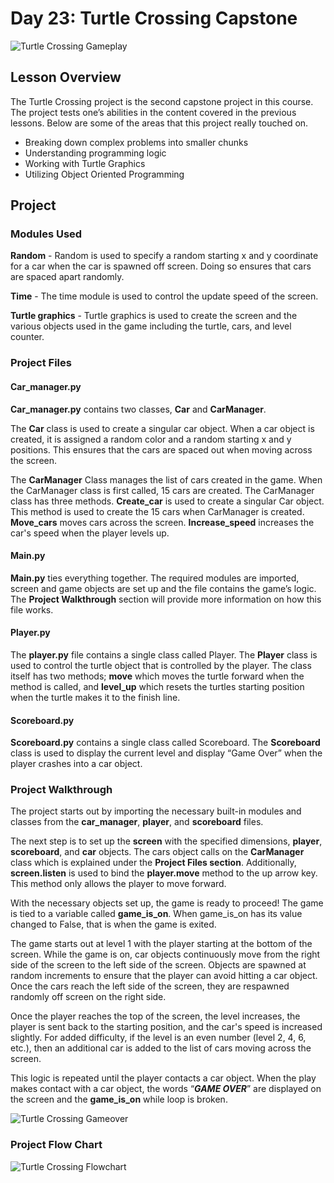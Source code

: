 # Day 23: Turtle Crossing Capstone
![Turtle Crossing Gameplay](../Images/Day23-TurtleCrossingGamePlay.png)
## Lesson Overview
The Turtle Crossing project is the second capstone project in this course. The project tests one’s abilities in the content covered in the previous lessons. Below are some of the areas that this project really touched on.
-	Breaking down complex problems into smaller chunks
-	Understanding programming logic
-	Working with Turtle Graphics
-	Utilizing Object Oriented Programming
## Project
### Modules Used
**Random** - Random is used to specify a random starting x and y coordinate for a car when the car is spawned off screen. Doing so ensures that cars are spaced apart randomly.

**Time** - The time module is used to control the update speed of the screen.

**Turtle graphics** - Turtle graphics is used to create the screen and the various objects used in the game including the turtle, cars, and level counter.

### Project Files
#### Car_manager.py
**Car_manager.py** contains two classes, **Car** and **CarManager**.

The **Car** class is used to create a singular car object. When a car object is created, it is assigned a random color and a random starting x and y positions. This ensures that the cars are spaced out when moving across the screen.

The **CarManager** Class manages the list of cars created in the game. When the CarManager class is first called, 15 cars are created. The CarManager class has three methods. **Create_car** is used to create a singular Car object. This method is used to create the 15 cars when CarManager is created. **Move_cars** moves cars across the screen. **Increase_speed** increases the car's speed when the player levels up.
#### Main.py
**Main.py** ties everything together. The required modules are imported, screen and game objects are set up and the file contains the game’s logic. The **Project Walkthrough** section will provide more information on how this file works.
#### Player.py
The **player.py** file contains a single class called Player. The **Player** class is used to control the turtle object that is controlled by the player. The class itself has two methods; **move** which moves the turtle forward when the method is called, and **level_up** which resets the turtles starting position when the turtle makes it to the finish line.
#### Scoreboard.py
**Scoreboard.py** contains a single class called Scoreboard. The **Scoreboard** class is used to display the current level and display “Game Over” when the player crashes into a car object.
### Project Walkthrough
The project starts out by importing the necessary built-in modules and classes from the **car_manager**, **player**, and **scoreboard** files. 

The next step is to set up the **screen** with the specified dimensions, **player**, **scoreboard**, and **car** objects. The cars object calls on the **CarManager** class which is explained under the **Project Files section**. Additionally, **screen.listen** is used to bind the **player.move** method to the up arrow key. This method only allows the player to move forward.

With the necessary objects set up, the game is ready to proceed! The game is tied to a variable called **game_is_on**. When game_is_on has its value changed to False, that is when the game is exited.

The game starts out at level 1 with the player starting at the bottom of the screen. While the game is on, car objects continuously move from the right side of the screen to the left side of the screen. Objects are spawned at random increments to ensure that the player can avoid hitting a car object. Once the cars reach the left side of the screen, they are respawned randomly off screen on the right side.

Once the player reaches the top of the screen, the level increases, the player is sent back to the starting position, and the car's speed is increased slightly. For added difficulty, if the level is an even number (level 2, 4, 6, etc.), then an additional car is added to the list of cars moving across the screen.

This logic is repeated until the player contacts a car object. When the play makes contact with a car object, the words “***GAME OVER***” are displayed on the screen and the **game_is_on** while loop is broken.

![Turtle Crossing Gameover](../Images/Day23-TurtleCrossingGameOver.png)
### Project Flow Chart
![Turtle Crossing Flowchart](../Images/Day23-TurtleCrossingFlow.png)
